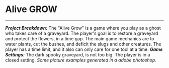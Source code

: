 # Alive GROW #
___
***Project Breakdown:*** The "Alive Grow" is a game where you play as a ghost who takes care of a graveyard. The player's goal is to restore a graveyard and protect the flowers, in a time gap. The main game mechanics are to water plants, cut the bushes, and deficit the slugs and other creatures. The player has a time limit, and it also can only care for one tool at a time. 
***Game Settings:*** The dark spooky graveyard, is not too big. The player is in a closed setting. *Some picture examples generated in a adobe photoshop.* 

